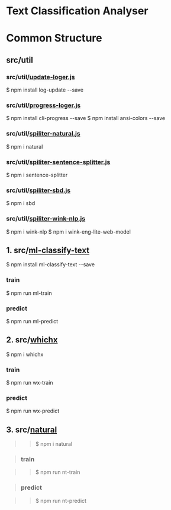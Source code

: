 # Text Classification Analyser

# Common Structure

## src/util

### src/util/[update-loger.js](https://www.npmjs.com/package/log-update)
  
  $ npm install log-update --save

  
### src/util/[progress-loger.js](https://www.npmjs.com/package/cli-progress)
  
  $ npm install cli-progress --save
  $ npm install ansi-colors --save

### src/util/[spiliter-natural.js](https://www.npmjs.com/package/natural)

  $ npm i natural

### src/util/[spiliter-sentence-splitter.js](https://www.npmjs.com/package/sentence-splitter)

  $ npm i sentence-splitter

### src/util/[spiliter-sbd.js](https://www.npmjs.com/package/sbd)

  $ npm i sbd

### src/util/[spiliter-wink-nlp.js](https://www.npmjs.com/package/wink-nlp)

  $ npm i wink-nlp
  $ npm i wink-eng-lite-web-model

## 1. src/[ml-classify-text](https://www.npmjs.com/package/ml-classify-text)

  $ npm install ml-classify-text --save

### train

  $ npm run ml-train

### predict
  
  $ npm run ml-predict
  
## 2. src/[whichx](https://www.npmjs.com/package/whichx)

  $ npm i whichx

### train

  $ npm run wx-train

### predict
  
  $ npm run wx-predict

## 3. src/[natural](https://www.npmjs.com/package/natural)

>>  $ npm i natural

>### train

>>  $ npm run nt-train

>### predict
  
>>  $ npm run nt-predict
